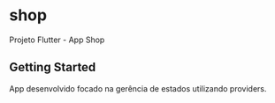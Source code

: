 # shop

Projeto Flutter - App Shop

## Getting Started

App desenvolvido focado na gerência de estados utilizando providers.